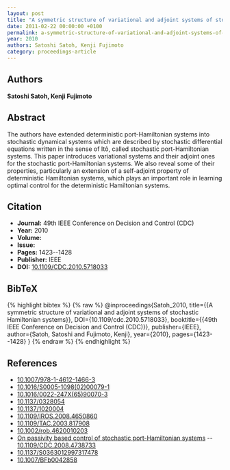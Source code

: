 ```yaml
---
layout: post
title: "A symmetric structure of variational and adjoint systems of stochastic Hamiltonian systems"
date: 2011-02-22 00:00:00 +0100
permalink: a-symmetric-structure-of-variational-and-adjoint-systems-of-stochastic-hamiltonian-systems
year: 2010
authors: Satoshi Satoh, Kenji Fujimoto
category: proceedings-article
---
```

 
## Authors
**Satoshi Satoh, Kenji Fujimoto**
 
## Abstract
The authors have extended deterministic port-Hamiltonian systems into stochastic dynamical systems which are described by stochastic differential equations written in the sense of Itô, called stochastic port-Hamiltonian systems. This paper introduces variational systems and their adjoint ones for the stochastic port-Hamiltonian systems. We also reveal some of their properties, particularly an extension of a self-adjoint property of deterministic Hamiltonian systems, which plays an important role in learning optimal control for the deterministic Hamiltonian systems.
 
## Citation
- **Journal:** 49th IEEE Conference on Decision and Control (CDC)
- **Year:** 2010
- **Volume:** 
- **Issue:** 
- **Pages:** 1423--1428
- **Publisher:** IEEE
- **DOI:** [10.1109/CDC.2010.5718033](https://doi.org/10.1109/CDC.2010.5718033)
 
## BibTeX
{% highlight bibtex %}
{% raw %}
@inproceedings{Satoh_2010,
  title={{A symmetric structure of variational and adjoint systems of stochastic Hamiltonian systems}},
  DOI={10.1109/cdc.2010.5718033},
  booktitle={{49th IEEE Conference on Decision and Control (CDC)}},
  publisher={IEEE},
  author={Satoh, Satoshi and Fujimoto, Kenji},
  year={2010},
  pages={1423--1428}
}
{% endraw %}
{% endhighlight %}
 
## References
- [10.1007/978-1-4612-1466-3](https://doi.org/10.1007/978-1-4612-1466-3)
- [10.1016/S0005-1098(02)00079-1](https://doi.org/10.1016/S0005-1098(02)00079-1)
- [10.1016/0022-247X(65)90070-3](https://doi.org/10.1016/0022-247X(65)90070-3)
- [10.1137/0328054](https://doi.org/10.1137/0328054)
- [10.1137/1020004](https://doi.org/10.1137/1020004)
- [10.1109/IROS.2008.4650860](https://doi.org/10.1109/IROS.2008.4650860)
- [10.1109/TAC.2003.817908](https://doi.org/10.1109/TAC.2003.817908)
- [10.1002/rob.4620010203](https://doi.org/10.1002/rob.4620010203)
- [On passivity based control of stochastic port-Hamiltonian systems](on-passivity-based-control-of-stochastic-port-hamiltonian-systems) -- [10.1109/CDC.2008.4738733](https://doi.org/10.1109/CDC.2008.4738733)
- [10.1137/S0363012997317478](https://doi.org/10.1137/S0363012997317478)
- [10.1007/BFb0042858](https://doi.org/10.1007/BFb0042858)

